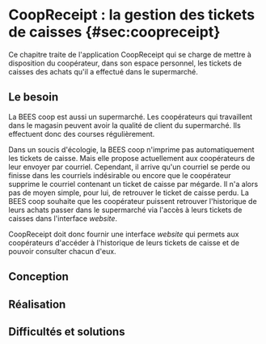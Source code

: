 # CoopReceipt : la gestion des tickets de caisses {#sec:coopreceipt}

Ce chapitre traite de l'application CoopReceipt qui se charge de mettre
à disposition du coopérateur, dans son espace personnel, les tickets de
caisses des achats qu'il a effectué dans le supermarché.


## Le besoin

La BEES coop est aussi un supermarché. Les coopérateurs qui travaillent
dans le magasin peuvent avoir la qualité de client du supermarché. Ils
effectuent donc des courses régulièrement.

Dans un soucis d'écologie, la BEES coop n'imprime pas automatiquement
les tickets de caisse. Mais elle propose actuellement aux coopérateurs de
leur envoyer par courriel. Cependant, il arrive qu'un courriel se perde
ou finisse dans les courriels indésirable ou encore que le coopérateur
supprime le courriel contenant un ticket de caisse par mégarde. Il n'a
alors pas de moyen simple, pour lui, de retrouver le ticket de caisse
perdu. La BEES coop souhaite que les coopérateur puissent retrouver
l'historique de leurs achats passer dans le supermarché via l'accès à
leurs tickets de caisses dans l'interface *website*.

CoopReceipt doit donc fournir une interface *website* qui permets aux
coopérateurs d'accéder à l'historique de leurs tickets de caisse et de
pouvoir consulter chacun d'eux.


## Conception


## Réalisation


## Difficultés et solutions
